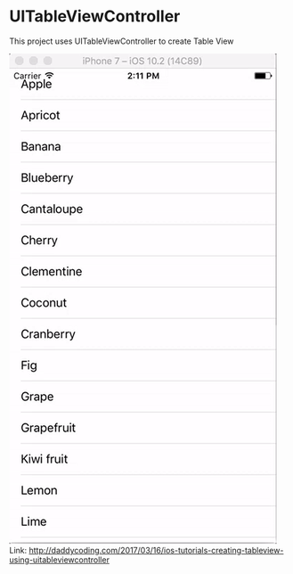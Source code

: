 # UITableViewController

This project uses UITableViewController to create Table View



![](https://github.com/zhiyao92/UITableViewController/blob/master/Mar-15-2017%2014-11-28.gif)
Link: http://daddycoding.com/2017/03/16/ios-tutorials-creating-tableview-using-uitableviewcontroller
